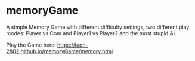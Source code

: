 # memoryGame
A simple Memory Game with different difficulty settings, two different play modes: Player vs Com and Player1 vs Player2 and the most stupid AI.

Play the Game here: https://leon-2802.github.io/memoryGame/memory.html
